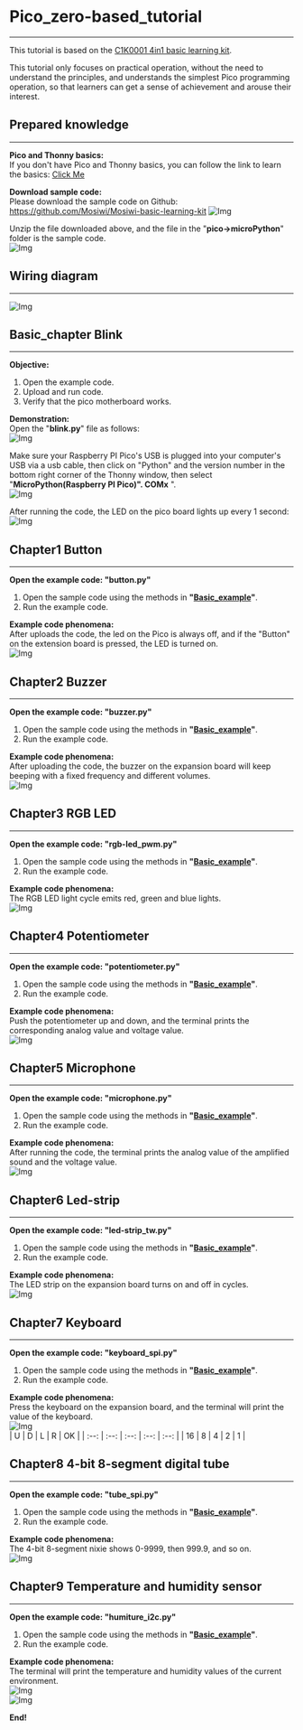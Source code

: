 # Pico_zero-based_tutorial          
--------------------------
This tutorial is based on the [C1K0001 4in1 basic learning kit](../../C1K0000_4in1_basic_learning_kit/C1K0000_4in1_basic_learning_kit.md).     

This tutorial only focuses on practical operation, without the need to understand the principles, and understands the simplest Pico programming operation, so that learners can get a sense of achievement and arouse their interest.     

## Prepared knowledge      
---------------------
**Pico and Thonny basics:**     
If you don't have Pico and Thonny basics, you can follow the link to learn the basics: [Click Me](../../../raspberry/R1D0001_raspberry_pico/R1D0001_raspberry_pico.md)    

**Download sample code:**    
Please download the sample code on Github: <https://github.com/Mosiwi/Mosiwi-basic-learning-kit> 
![Img](../_static/Pico_tutorial/Zero-based_tutorial/1img.png)       

Unzip the file downloaded above, and the file in the "**pico->microPython**" folder is the sample code.       
![Img](../_static/Pico_tutorial/Zero-based_tutorial/2img.png)      

## Wiring diagram      
-----------------          
![Img](../_static/Pico_tutorial/Zero-based_tutorial/3img.jpg)      

## Basic_chapter Blink   
----------------------                       
**Objective:**     
1. Open the example code.     
2. Upload and run code.   
3. Verify that the pico motherboard works.      

**Demonstration:**       
Open the "**blink\.py**" file as follows:     
![Img](../_static/Pico_tutorial/Zero-based_tutorial/4img.png)      
     
Make sure your Raspberry PI Pico's USB is plugged into your computer's USB via a usb cable, then click on "Python" and the version number in the bottom right corner of the Thonny window, then select "**MicroPython(Raspberry PI Pico)". COMx** ".      
![Img](../_static/Pico_tutorial/Zero-based_tutorial/5img.png)      
 
After running the code, the LED on the pico board lights up every 1 second:      
![Img](../_static/Pico_tutorial/Zero-based_tutorial/6img.jpg)      


## Chapter1 Button      
------------------             
**Open the example code: "button\.py"**     
1. Open the sample code using the methods in **"[Basic_example](./python_tutorial.md#basic-example-blink)"**.     
2. Run the example code.      

**Example code phenomena:**         
After uploads the code, the led on the Pico is always off, and if the "Button" on the extension board is pressed, the LED is turned on.     
![Img](../_static/Pico_tutorial/Zero-based_tutorial/7img.jpg)      

## Chapter2 Buzzer   
------------------                 
**Open the example code: "buzzer\.py"**     
1. Open the sample code using the methods in **"[Basic_example](./python_tutorial.md#basic-example-blink)"**.     
2. Run the example code. 

**Example code phenomena:**         
After uploading the code, the buzzer on the expansion board will keep beeping with a fixed frequency and different volumes.       
![Img](../_static/Pico_tutorial/Zero-based_tutorial/8img.jpg)      

## Chapter3 RGB LED    
-------------------          
**Open the example code: "rgb-led_pwm\.py"**     
1. Open the sample code using the methods in **"[Basic_example](./python_tutorial.md#basic-example-blink)"**.     
2. Run the example code. 

**Example code phenomena:**         
The RGB LED light cycle emits red, green and blue lights.     
![Img](../_static/Pico_tutorial/Zero-based_tutorial/9img.jpg)      

## Chapter4 Potentiometer   
-------------------------               
**Open the example code: "potentiometer\.py"**     
1. Open the sample code using the methods in **"[Basic_example](./python_tutorial.md#basic-example-blink)"**.     
2. Run the example code. 

**Example code phenomena:**         
Push the potentiometer up and down, and the terminal prints the corresponding analog value and voltage value.          
![Img](../_static/Pico_tutorial/Zero-based_tutorial/10img.jpg)      

## Chapter5 Microphone   
----------------------                  
**Open the example code: "microphone\.py"**     
1. Open the sample code using the methods in **"[Basic_example](./python_tutorial.md#basic-example-blink)"**.     
2. Run the example code. 

**Example code phenomena:**         
After running the code, the terminal prints the analog value of the amplified sound and the voltage value.        
![Img](../_static/Pico_tutorial/Zero-based_tutorial/11img.jpg)      

## Chapter6 Led-strip   
---------------------                        
**Open the example code: "led-strip_tw\.py"**     
1. Open the sample code using the methods in **"[Basic_example](./python_tutorial.md#basic-example-blink)"**.     
2. Run the example code. 

**Example code phenomena:**         
The LED strip on the expansion board turns on and off in cycles.       
![Img](../_static/Pico_tutorial/Zero-based_tutorial/12img.jpg)      

## Chapter7 Keyboard    
--------------------                       
**Open the example code: "keyboard_spi\.py"**     
1. Open the sample code using the methods in **"[Basic_example](./python_tutorial.md#basic-example-blink)"**.     
2. Run the example code. 

**Example code phenomena:**         
Press the keyboard on the expansion board, and the terminal will print the value of the keyboard.           
![Img](../_static/Pico_tutorial/Zero-based_tutorial/13img.jpg)            
| U | D | L | R | OK |
| :--: | :--: | :--: | :--: | :--: |
| 16 | 8 | 4 | 2 | 1 |

## Chapter8 4-bit 8-segment digital tube      
----------------------------------------                  
**Open the example code: "tube_spi\.py"**     
1. Open the sample code using the methods in **"[Basic_example](./python_tutorial.md#basic-example-blink)"**.     
2. Run the example code. 

**Example code phenomena:**         
The 4-bit 8-segment nixie shows 0-9999, then 999.9, and so on.       
![Img](../_static/Pico_tutorial/Zero-based_tutorial/14img.jpg)            

## Chapter9 Temperature and humidity sensor     
-------------------------------------------                      
**Open the example code: "humiture_i2c\.py"**     
1. Open the sample code using the methods in **"[Basic_example](./python_tutorial.md#basic-example-blink)"**.     
2. Run the example code. 

**Example code phenomena:**         
The terminal will print the temperature and humidity values of the current environment.       
![Img](../_static/Pico_tutorial/Zero-based_tutorial/15img.jpg)            
![Img](../_static/Pico_tutorial/Zero-based_tutorial/16img.png)    

**End!**    
